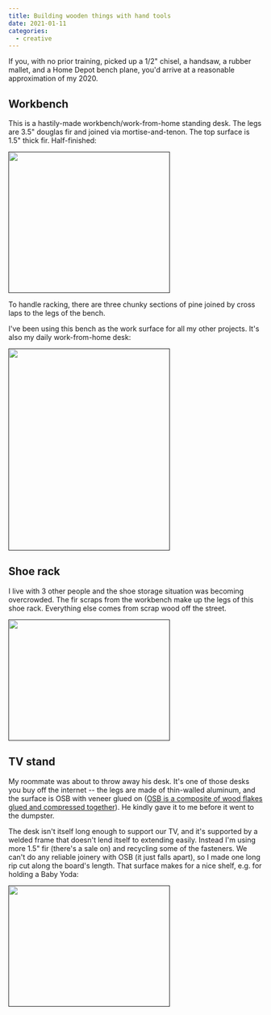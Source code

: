 ```yaml
---
title: Building wooden things with hand tools
date: 2021-01-11
categories:
  - creative
---
```


If you, with no prior training, picked up a 1/2" chisel, a handsaw, a rubber mallet, and a Home Depot bench plane, you'd arrive at a reasonable approximation of my 2020.

## Workbench

This is a hastily-made workbench/work-from-home standing desk. The legs are 3.5" douglas fir and joined via mortise-and-tenon. The top surface is 1.5" thick fir. Half-finished:

[<img src="/img/wood/1.jpg" style="width:320px;height:280px;">]()

To handle racking, there are three chunky sections of pine joined by cross laps to the legs of the bench.

I've been using this bench as the work surface for all my other projects. It's also my daily work-from-home desk:

[<img src="/img/wood/3.jpg" style="width:320px;height:400px;">]()

## Shoe rack

I live with 3 other people and the shoe storage situation was becoming overcrowded. The fir scraps from the workbench make up the legs of this shoe rack. Everything else comes from scrap wood off the street.

[<img src="/img/wood/4.jpg" style="width:320px;height:240px;">]()

## TV stand

My roommate was about to throw away his desk. It's one of those desks you buy off the internet -- the legs are made of thin-walled aluminum, and the surface is OSB with veneer glued on ([OSB is a composite of wood flakes glued and compressed together](https://en.wikipedia.org/wiki/Oriented_strand_board)). He kindly gave it to me before it went to the dumpster. 

The desk isn't itself long enough to support our TV, and it's supported by a welded frame that doesn't lend itself to extending easily. Instead I'm using more 1.5" fir (there's a sale on) and recycling some of the fasteners. We can't do any reliable joinery with OSB (it just falls apart), so I made one long rip cut along the board's length. That surface makes for a nice shelf, e.g. for holding a Baby Yoda:

[<img src="/img/wood/6.jpg" style="width:320px;height:240px;">]()

